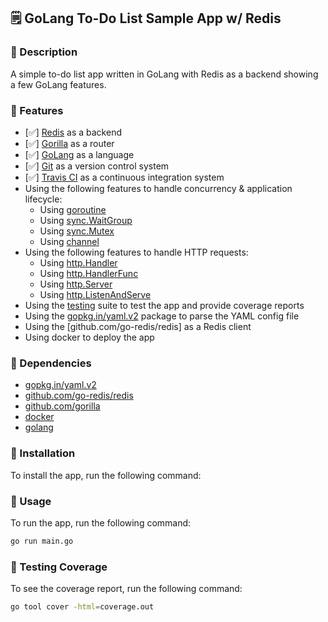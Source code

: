 ## 🗒 GoLang To-Do List Sample App w/ Redis

### 📝 Description

A simple to-do list app written in GoLang with Redis as a backend showing a few GoLang features.

### 📝 Features

- [✅] [Redis](https://redis.io/) as a backend
- [✅] [Gorilla](https://godoc.org/github.com/gorilla/mux) as a router
- [✅] [GoLang](https://golang.org/) as a language
- [✅] [Git](https://git-scm.com/) as a version control system
- [✅] [Travis CI](https://travis-ci.org/) as a continuous integration system
- Using the following features to handle concurrency & application lifecycle:
  - Using [goroutine](https://golang.org/pkg/runtime/#Goexit)
  - Using [sync.WaitGroup](https://golang.org/pkg/sync/#WaitGroup)
  - Using [sync.Mutex](https://golang.org/pkg/sync/#Mutex)
  - Using [channel](https://golang.org/pkg/sync/#Channel)
- Using the following features to handle HTTP requests:
  - Using [http.Handler](https://golang.org/pkg/net/http/#Handler)
  - Using [http.HandlerFunc](https://golang.org/pkg/net/http/#HandlerFunc)
  - Using [http.Server](https://golang.org/pkg/net/http/#Server)
  - Using [http.ListenAndServe](https://golang.org/pkg/net/http/#ListenAndServe)
- Using the [testing](https://golang.org/pkg/testing/) suite to test the app and provide coverage reports
- Using the [gopkg.in/yaml.v2](https://gopkg.in/yaml.v2) package to parse the YAML config file
- Using the [github.com/go-redis/redis] as a Redis client
- Using docker to deploy the app

### 📝 Dependencies

- [gopkg.in/yaml.v2](https://gopkg.in/yaml.v2)
- [github.com/go-redis/redis]()
- [github.com/gorilla]()
- [docker](https://www.docker.com/)
- [golang]()

### 📝 Installation

To install the app, run the following command:

### 📝 Usage

To run the app, run the following command:

```bash
go run main.go
```

### 📝 Testing Coverage

To see the coverage report, run the following command:

```bash
go tool cover -html=coverage.out
```
